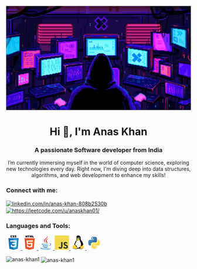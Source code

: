 <div align="center">
  <img src="Coding GIF.gif" alt="Coding GIF" width="800"/>
</div>

 <!--<img style="float: right;" src="Moon GIF.gif" alt="Moon GIF" width="400" /> -->
<h1 align="center">Hi 👋, I'm Anas Khan</h1>
<h3 align="center">A passionate Software developer from India</h3>
<p align="center">I’m currently immersing myself in the world of computer science, exploring new technologies every day. Right now, I'm diving deep into data structures, algorithms, and web development to enhance my skills!</p>

<h3 align="left">Connect with me:</h3>
<p align="left">
<a href="https://linkedin.com/in/linkedin.com/in/anas-khan-808b2530b" target="blank"><img align="center" src="https://raw.githubusercontent.com/rahuldkjain/github-profile-readme-generator/master/src/images/icons/Social/linked-in-alt.svg" alt="linkedin.com/in/anas-khan-808b2530b" height="30" width="40" /></a>
<a href="https://www.leetcode.com/https://leetcode.com/u/anaskhan01/" target="blank"><img align="center" src="https://raw.githubusercontent.com/rahuldkjain/github-profile-readme-generator/master/src/images/icons/Social/leet-code.svg" alt="https://leetcode.com/u/anaskhan01/" height="30" width="40" /></a>
</p>

<h3 align="left">Languages and Tools:</h3>
<p align="left"> <a href="https://www.w3schools.com/css/" target="_blank" rel="noreferrer"> <img src="https://raw.githubusercontent.com/devicons/devicon/master/icons/css3/css3-original-wordmark.svg" alt="css3" width="40" height="40"/> </a> <a href="https://www.w3.org/html/" target="_blank" rel="noreferrer"> <img src="https://raw.githubusercontent.com/devicons/devicon/master/icons/html5/html5-original-wordmark.svg" alt="html5" width="40" height="40"/> </a> <a href="https://www.java.com" target="_blank" rel="noreferrer"> <img src="https://raw.githubusercontent.com/devicons/devicon/master/icons/java/java-original.svg" alt="java" width="40" height="40"/> </a> <a href="https://developer.mozilla.org/en-US/docs/Web/JavaScript" target="_blank" rel="noreferrer"> <img src="https://raw.githubusercontent.com/devicons/devicon/master/icons/javascript/javascript-original.svg" alt="javascript" width="40" height="40"/> </a> <a href="https://www.linux.org/" target="_blank" rel="noreferrer"> <img src="https://raw.githubusercontent.com/devicons/devicon/master/icons/linux/linux-original.svg" alt="linux" width="40" height="40"/> </a> <a href="https://www.python.org" target="_blank" rel="noreferrer"> <img src="https://raw.githubusercontent.com/devicons/devicon/master/icons/python/python-original.svg" alt="python" width="40" height="40"/> </a> </p>

<p><img align="left" src="https://github-readme-stats.vercel.app/api/top-langs?username=anas-khan1&show_icons=true&locale=en&layout=compact" alt="anas-khan1" /></p>

<p>&nbsp;<img align="center" src="https://github-readme-stats.vercel.app/api?username=anas-khan1&show_icons=true&locale=en" alt="anas-khan1" /></p>
